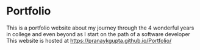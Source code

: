 # Portfolio
This is a portfolio website about my journey through the 4 wonderful years in college and even beyond as I start on the path of a software developer <br>
This website is hosted at https://pranaykgupta.github.io/Portfolio/
